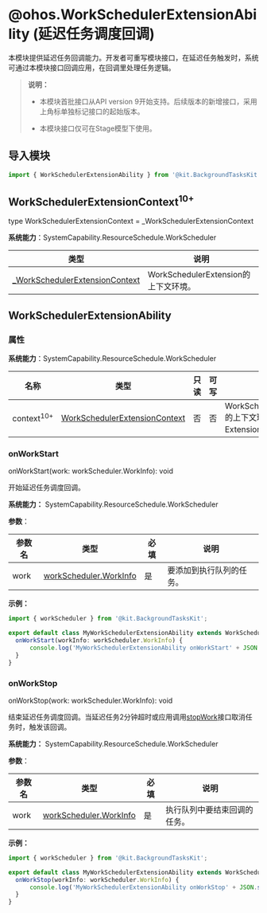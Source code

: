 # @ohos.WorkSchedulerExtensionAbility (延迟任务调度回调)

本模块提供延迟任务回调能力。开发者可重写模块接口，在延迟任务触发时，系统可通过本模块接口回调应用，在回调里处理任务逻辑。

>  **说明：**
>
>  - 本模块首批接口从API version 9开始支持。后续版本的新增接口，采用上角标单独标记接口的起始版本。
>
>  - 本模块接口仅可在Stage模型下使用。

## 导入模块

```ts
import { WorkSchedulerExtensionAbility } from '@kit.BackgroundTasksKit';
```

## WorkSchedulerExtensionContext<sup>10+</sup>

type WorkSchedulerExtensionContext = _WorkSchedulerExtensionContext

**系统能力**：SystemCapability.ResourceSchedule.WorkScheduler

| 类型 | 说明 |
| -------- |  -------- |
| [_WorkSchedulerExtensionContext](js-apis-inner-application-WorkSchedulerExtensionContext.md)|  WorkSchedulerExtension的上下文环境。 |

## WorkSchedulerExtensionAbility

### 属性

**系统能力**：SystemCapability.ResourceSchedule.WorkScheduler

| 名称 | 类型 | 只读 | 可写 | 说明 |
| -------- | -------- | -------- | -------- | -------- |
| context<sup>10+</sup> | [WorkSchedulerExtensionContext](js-apis-inner-application-WorkSchedulerExtensionContext.md)  | 否 | 否 | WorkSchedulerExtension的上下文环境，继承自ExtensionContext。 |

### onWorkStart

onWorkStart(work: workScheduler.WorkInfo): void

开始延迟任务调度回调。

**系统能力：** SystemCapability.ResourceSchedule.WorkScheduler

**参数**：

| 参数名  | 类型                                       | 必填   | 说明             |
| ---- | ---------------------------------------- | ---- | -------------- |
| work | [workScheduler.WorkInfo](js-apis-resourceschedule-workScheduler.md#workinfo) | 是    | 要添加到执行队列的任务。 |

**示例：** 

  ```ts
  import { workScheduler } from '@kit.BackgroundTasksKit';

  export default class MyWorkSchedulerExtensionAbility extends WorkSchedulerExtensionAbility {
    onWorkStart(workInfo: workScheduler.WorkInfo) {
        console.log('MyWorkSchedulerExtensionAbility onWorkStart' + JSON.stringify(workInfo));
    }
  }
  ```

### onWorkStop

onWorkStop(work: workScheduler.WorkInfo): void

结束延迟任务调度回调。当延迟任务2分钟超时或应用调用[stopWork](js-apis-resourceschedule-workScheduler.md#workschedulerstopwork)接口取消任务时，触发该回调。

**系统能力：** SystemCapability.ResourceSchedule.WorkScheduler

**参数**：

| 参数名  | 类型                                       | 必填   | 说明             |
| ---- | ---------------------------------------- | ---- | -------------- |
| work | [workScheduler.WorkInfo](js-apis-resourceschedule-workScheduler.md#workinfo) | 是    | 执行队列中要结束回调的任务。 |


**示例：** 

  ```ts
  import { workScheduler } from '@kit.BackgroundTasksKit';

  export default class MyWorkSchedulerExtensionAbility extends WorkSchedulerExtensionAbility {
    onWorkStop(workInfo: workScheduler.WorkInfo) {
        console.log('MyWorkSchedulerExtensionAbility onWorkStop' + JSON.stringify(workInfo));
    }
  }
  ```